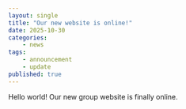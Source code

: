 ```yaml
---
layout: single
title: "Our new website is online!"
date: 2025-10-30
categories: 
    - news
tags: 
    - announcement 
    - update
published: true
---
```

Hello world! Our new group website is finally online.
